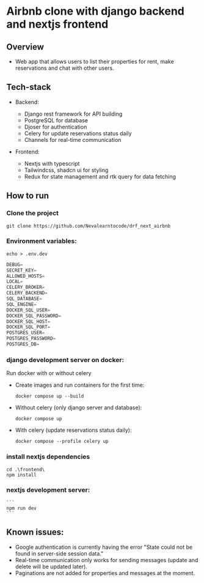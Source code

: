 # Airbnb clone with django backend and nextjs frontend

## Overview
- Web app that allows users to list their properties for rent, make reservations and chat with other users.

## Tech-stack
- Backend: 
  - Django rest framework for API building
  - PostgreSQL for database
  - Djoser for authentication
  - Celery for update reservations status daily
  - Channels for real-time communication 

- Frontend:
  - Nextjs with typescript
  - Tailwindcss, shadcn ui for styling
  - Redux for state management and rtk query for data fetching

## How to run

### Clone the project
```
git clone https://github.com/Nevalearntocode/drf_next_airbnb
```

### Environment variables:
```
echo > .env.dev
```
```python
DEBUG=
SECRET_KEY=
ALLOWED_HOSTS=
LOCAL=
CELERY_BROKER=
CELERY_BACKEND=
SQL_DATABASE=
SQL_ENGINE=
DOCKER_SQL_USER=
DOCKER_SQL_PASSWORD=
DOCKER_SQL_HOST=
DOCKER_SQL_PORT=
POSTGRES_USER=
POSTGRES_PASSWORD=
POSTGRES_DB=
```

### django development server on docker:
Run docker with or without celery
- Create images and run containers for the first time:
    ```
    docker compose up --build
    ```

- Without celery (only django server and database):
    ```
    docker compose up
    ```
- With celery (update reservations status daily): 
    ```
    docker compose --profile celery up
    ```

### install nextjs dependencies

```
cd .\frontend\
npm install
```

### nextjs development server:
    ```
    npm run dev
    ``` 

## Known issues:
- Google authentication is currently having the error "State could not be found in server-side session data."
- Real-time communication only works for sending messages (update and delete will be updated later).
- Paginations are not added for properties and messages at the moment.
